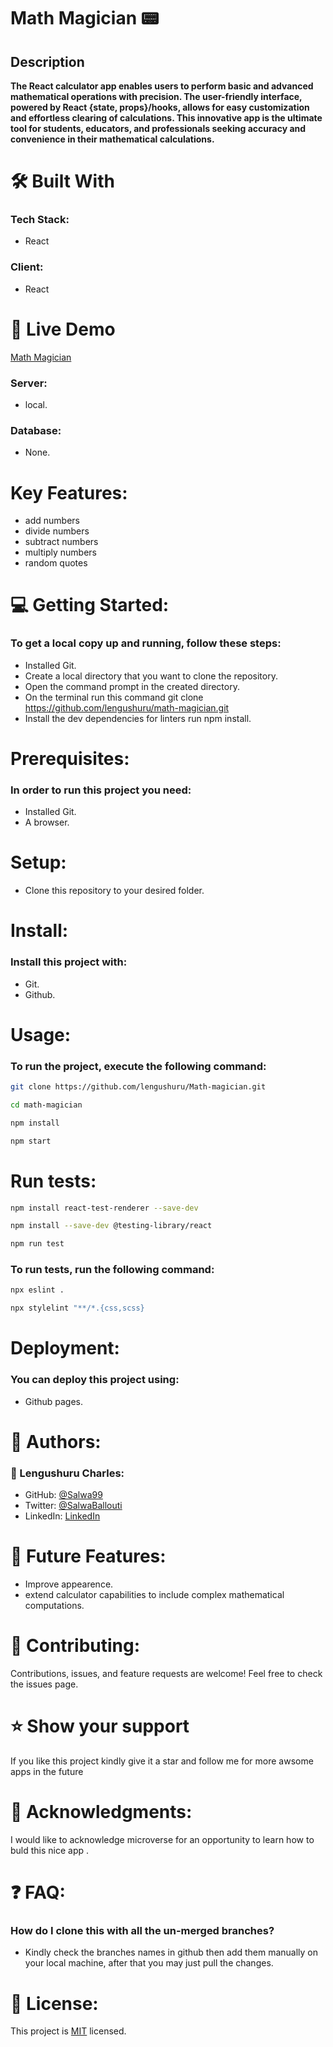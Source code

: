 # Math Magician 📟 

<div align="center">

</div>


## Description
**The React calculator app enables users to perform basic and advanced mathematical operations with precision. The user-friendly interface, powered by React {state, props}/hooks, allows for easy customization and effortless clearing of calculations. This innovative app is the ultimate tool for students, educators, and professionals seeking accuracy and convenience in their mathematical calculations.** 
# 🛠 Built With
### Tech Stack:
- React

### Client:
- React

# 🚀 Live Demo <a name="live-demo"></a>

[Math Magician]()
### Server:
- local.
### Database:
- None.

# Key Features:
- add numbers
- divide numbers
- subtract numbers
- multiply numbers
- random quotes

# 💻 Getting Started:
### To get a local copy up and running, follow these steps:
- Installed Git.
- Create a local directory that you want to clone the repository.
- Open the command prompt in the created directory.
- On the terminal run this command git clone https://github.com/lengushuru/math-magician.git
- Install the dev dependencies for linters run npm install.

# Prerequisites:
### In order to run this project you need:
- Installed Git.
- A browser.

# Setup:
- Clone this repository to your desired folder.

# Install:
### Install this project with:
- Git.
- Github.

# Usage:
### To run the project, execute the following command:
  ```sh 
  git clone https://github.com/lengushuru/Math-magician.git
  ```
  ```sh 
  cd math-magician
  ```
  ```sh 
  npm install
  ```
  ```sh 
  npm start
  ```


# Run tests:

  ```sh 
  npm install react-test-renderer --save-dev
  ```
  ```sh 
  npm install --save-dev @testing-library/react
  ```
  ```sh 
  npm run test
  ```
### To run tests, run the following command:
  ```sh 
  npx eslint .
  ```
   ```sh 
  npx stylelint "**/*.{css,scss}
  ```


# Deployment:
### You can deploy this project using:
- Github pages.

# 👥 Authors:
### 👤 Lengushuru Charles:
- GitHub: [@Salwa99](https://github.com/lengushuru)
- Twitter: [@SalwaBallouti](https://twitter.com/ngushuru)
- LinkedIn: [LinkedIn](https://www.linkedin.com/in/lengushuru-charles-a09371111/)

# 🔭 Future Features:
- Improve appearence.
- extend calculator capabilities to include complex mathematical computations.

# 🤝 Contributing:
Contributions, issues, and feature requests are welcome!
Feel free to check the issues page.

# ⭐️ Show your support
If you like this project kindly give it a star and follow me for more awsome apps in the future

# 🙏 Acknowledgments:
I would like to acknowledge microverse for an opportunity to learn how to buld this nice app .

# ❓ FAQ:
### How do I clone this with all the un-merged branches?
- Kindly check the branches names in github then add them manually on your local machine, after that you may just pull the changes.



# 📝 License:
This project is [MIT](https://choosealicense.com/licenses/mit/) licensed.
